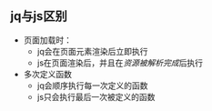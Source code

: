 ##  jq与js区别

- 页面加载时：
  - jq会在页面元素渲染后立即执行
  - js在页面渲染后，并且在*资源被解析完成*后执行
- 多次定义函数
  - jq会顺序执行每一次定义的函数
  - js只会执行最后一次被定义的函数

